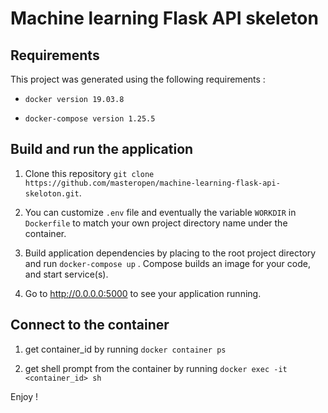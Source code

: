 # Machine learning Flask API skeleton

Requirements
-
This project was generated using the following requirements :

- `docker version 19.03.8`

- `docker-compose version 1.25.5`

Build and run the application
-

1. Clone this repository
`git clone https://github.com/masteropen/machine-learning-flask-api-skeloton.git`.

2. You can customize `.env` file and eventually the variable `WORKDIR` in `Dockerfile` to match your own project
directory name under the container.

3. Build application dependencies by placing to the root project directory and run
`docker-compose up` . Compose builds an image for your code, and start service(s).

4. Go to http://0.0.0.0:5000 to see your application running.

Connect to the container
-
1. get container_id by running
`docker container ps`

2. get shell prompt from the container by running
`docker exec -it <container_id> sh`

Enjoy !

